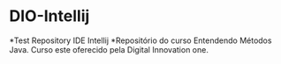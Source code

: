 # DIO-Intellij
*Test Repository IDE Intellij
*Repositório do curso Entendendo Métodos Java. Curso este oferecido pela Digital Innovation one.

